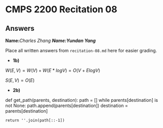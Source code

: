 # CMPS 2200 Recitation 08

## Answers

**Name:**__Charles Zhang_
**Name:**__Yundan Yang___


Place all written answers from `recitation-08.md` here for easier grading.



- **1b)**


$W(E,V) = W(V) + W(E*log V) = O(V+Elog V)$

 
$S(E,V) = O(E)$  


- **2b)**



def get_path(parents, destination):
    path = []
    while parents[destination] is not None:
        path.append(parents[destination])
        destination = parents[destination]
    
    return ''.join(path[::-1])
